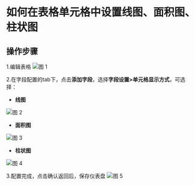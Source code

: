 # 如何在表格单元格中设置线图、面积图、柱状图


## 操作步骤
1.编辑表格
![图 1](/img/src/visulization/tablePro/setCharts/setCharts1.png) 

2.在字段配置的tab下，点击**添加字段**，选择**字段设置>单元格显示方式**，可选择：

- **线图**

![图 2](/img/src/visulization/tablePro/setCharts/setCharts2.png) 

- **面积图**

![图 3](/img/src/visulization/tablePro/setCharts/setCharts3.png) 

- **柱状图**

![图 4](/img/src/visulization/tablePro/setCharts/setCharts4.png) 

3.配置完成，点击确认返回后，保存仪表盘
![图 5](/img/src/visulization/tablePro/setCharts/setCharts5.png) 
